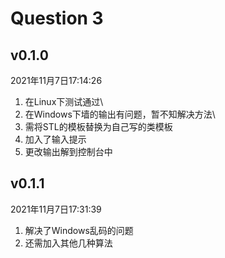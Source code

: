 # Question 3

## v0.1.0
2021年11月7日17:14:26
1. 在Linux下测试通过\
2. 在Windows下墙的输出有问题，暂不知解决方法\
3. 需将STL的模板替换为自己写的类模板
4. 加入了输入提示
5. 更改输出解到控制台中

## v0.1.1
2021年11月7日17:31:39
1. 解决了Windows乱码的问题
2. 还需加入其他几种算法